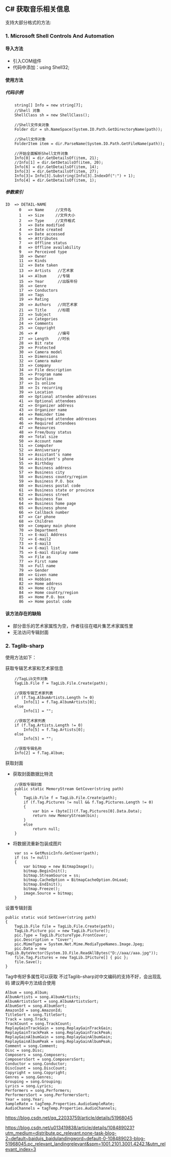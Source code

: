 ﻿
## C# 获取音乐相关信息

支持大部分格式的方法: 

### 1. Microsoft Shell Controls And Automation

#### 导入方法
- 引入COM组件
- 代码中添加：using Shell32;

#### 使用方法

##### 代码示例

```
    string[] Info = new string[7];
    //Shell 对象
    ShellClass sh = new ShellClass();

    //Shell文件夹对象
    Folder dir = sh.NameSpace(System.IO.Path.GetDirectoryName(path));

    //Shell文件对象
    FolderItem item = dir.ParseName(System.IO.Path.GetFileName(path));

    //开始全面解析Shell文件对象
    Info[0] = dir.GetDetailsOf(item, 21);
    //Info[1] = dir.GetDetailsOf(item, 20);
    Info[6] = dir.GetDetailsOf(item, 14);
    Info[3] = dir.GetDetailsOf(item, 27);
    Info[3]= Info[3].Substring(Info[3].IndexOf(":") + 1);
    Info[4] = dir.GetDetailsOf(item, 1);
```

##### 参数索引

```
ID  => DETAIL-NAME
      0   => Name     //文件名
      1   => Size     //文件大小
      2   => Type     //文件格式
      3   => Date modified
      4   => Date created
      5   => Date accessed
      6   => Attributes
      7   => Offline status
      8   => Offline availability
      9   => Perceived type
      10  => Owner
      11  => Kinds
      12  => Date taken
      13  => Artists   //艺术家
      14  => Album     //专辑
      15  => Year      //出版年份
      16  => Genre
      17  => Conductors
      18  => Tags
      19  => Rating
      20  => Authors   //同艺术家
      21  => Title     //标题
      22  => Subject
      23  => Categories
      24  => Comments
      25  => Copyright
      26  => #         //编号
      27  => Length    //时长
      28  => Bit rate
      29  => Protected
      30  => Camera model
      31  => Dimensions
      32  => Camera maker
      33  => Company
      34  => File description
      35  => Program name
      36  => Duration
      37  => Is online
      38  => Is recurring
      39  => Location
      40  => Optional attendee addresses
      41  => Optional attendees
      42  => Organizer address
      43  => Organizer name
      44  => Reminder time
      45  => Required attendee addresses
      46  => Required attendees
      47  => Resources
      48  => Free/busy status
      49  => Total size
      50  => Account name
      51  => Computer
      52  => Anniversary
      53  => Assistant's name
      54  => Assistant's phone
      55  => Birthday
      56  => Business address
      57  => Business city
      58  => Business country/region
      59  => Business P.O. box
      60  => Business postal code
      61  => Business state or province
      62  => Business street
      63  => Business fax
      64  => Business home page
      65  => Business phone
      66  => Callback number
      67  => Car phone
      68  => Children
      69  => Company main phone
      70  => Department
      71  => E-mail Address
      72  => E-mail2
      73  => E-mail3
      74  => E-mail list
      75  => E-mail display name
      76  => File as
      77  => First name
      78  => Full name
      79  => Gender
      80  => Given name
      81  => Hobbies
      82  => Home address
      83  => Home city
      84  => Home country/region
      85  => Home P.O. box
      86  => Home postal code
```

#### 该方法存在的缺陷

-  部分音乐的艺术家属性为空，作者往往在唱片集艺术家属性里
- 无法访问专辑封面

### 2. Taglib-sharp
使用方法如下：

获取专辑艺术家和艺术家信息

```
    //TagLib文件对象
    TagLib.File f = TagLib.File.Create(path);

    //获取专辑艺术家列表
    if (f.Tag.AlbumArtists.Length != 0)
        Info[1] = f.Tag.AlbumArtists[0];
    else
        Info[1] = "";

    //获取艺术家列表
    if (f.Tag.Artists.Length != 0)
        Info[5] = f.Tag.Artists[0];
    else
        Info[5] = "";

    //获取专辑名称
    Info[2] = f.Tag.Album;
```

获取封面

- 获取封面数据比特流

```
    //获取专辑封面
    public static MemoryStream GetCover(string path)
    {
        TagLib.File f = TagLib.File.Create(path);
        if (f.Tag.Pictures != null && f.Tag.Pictures.Length != 0)
        {
            var bin = (byte[])(f.Tag.Pictures[0].Data.Data);
            return new MemoryStream(bin);
        }
        else
            return null;
    }
```

- 将数据流重新包装成图片
```
    var ss = GetMusicInfo.GetCover(path);
    if (ss != null)
    {
        var bitmap = new BitmapImage();
        bitmap.BeginInit();
        bitmap.StreamSource = ss;
        bitmap.CacheOption = BitmapCacheOption.OnLoad;
        bitmap.EndInit();
        bitmap.Freeze();
        image.Source = bitmap;
    }     
```

设置专辑封面

    public static void SetCover(string path)
    {
        TagLib.File file = TagLib.File.Create(path);
        TagLib.Picture pic = new TagLib.Picture();
        pic.Type = TagLib.PictureType.FrontCover;
        pic.Description = "Cover";
        pic.MimeType = System.Net.Mime.MediaTypeNames.Image.Jpeg;
        pic.Data = new TagLib.ByteVector(System.IO.File.ReadAllBytes("D://aaa//aaa.jpg"));
        file.Tag.Pictures = new TagLib.IPicture[] { pic };
        file.Save();
    }

Tag中有好多属性可以获取
不过Taglib-sharp对中文编码的支持不好，会出现乱码
建议两中方法结合使用

    Album = song.Album;
    AlbumArtists = song.AlbumArtists;
    AlbumArtistsSort = song.AlbumArtistsSort;
    AlbumSort = song.AlbumSort;
    AmazonId = song.AmazonId;
    TitleSort = song.TitleSort;
    Track = song.Track;
    TrackCount = song.TrackCount;
    ReplayGainTrackGain = song.ReplayGainTrackGain;
    ReplayGainTrackPeak = song.ReplayGainTrackPeak;
    ReplayGainAlbumGain = song.ReplayGainAlbumGain;
    ReplayGainAlbumPeak = song.ReplayGainAlbumPeak;
    Comment = song.Comment;
    Disc = song.Disc;
    Composers = song.Composers;
    ComposersSort = song.ComposersSort;
    Conductor = song.Conductor;
    DiscCount = song.DiscCount;
    Copyright = song.Copyright;
    Genres = song.Genres;
    Grouping = song.Grouping;
    Lyrics = song.Lyrics;
    Performers = song.Performers;
    PerformersSort = song.PerformersSort;
    Year = song.Year;
    SampleRate = tagTemp.Properties.AudioSampleRate;
    AudioChannels = tagTemp.Properties.AudioChannels;

https://blog.csdn.net/qq_22033759/article/details/51968045

https://blog.csdn.net/u013419838/article/details/108489023?utm_medium=distribute.pc_relevant.none-task-blog-2~default~baidujs_baidulandingword~default-0-108489023-blog-51968045.pc_relevant_landingrelevant&spm=1001.2101.3001.4242.1&utm_relevant_index=3
